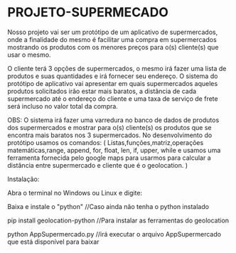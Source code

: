 # PROJETO-SUPERMECADO
Nosso projeto vai ser um protótipo de um aplicativo de supermercados, onde a finalidade do mesmo é facilitar uma compra em supermercados
mostrando os produtos com os menores preços para o(s) cliente(s) que usar o mesmo.

O cliente terá 3 opções de supermercados, o mesmo irá fazer uma lista de produtos e suas quantidades e irá fornecer seu endereço.
O sistema do protótipo de aplicativo vai apresentar em quais supermercados aqueles produtos solicitados irão estar mais baratos,
a distância de cada supermercado até o endereço do cliente e uma taxa de serviço de frete será incluso no valor total da compra.

OBS: O sistema irá fazer uma varredura no banco de dados de produtos dos supermercados e mostrar para o(s) cliente(s) os produtos que se encontra mais baratos nos 3 supermercados.
No desenvolvimento do protótipo usamos os comandos: ( Listas,funções,matriz,operações matemáticas,range, append, for, float, len, if, upper, while
e usamos uma ferramenta fornecida pelo google maps para usarmos para calcular a distância entre supermercado e cliente que é o geolocation. )

Instalação:

Abra o terminal no Windows ou Linux e digite:

Baixa e instale o "python" 			//Caso ainda não tenha o python instalado


pip install geolocation-python			//Para instalar as ferramentas do geolocation

python AppSupermercado.py			//irá executar o arquivo AppSupermercado que está disponível para baixar


